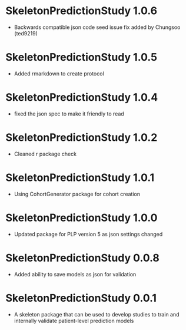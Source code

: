 SkeletonPredictionStudy 1.0.6
======================
- Backwards compatible json code seed issue fix added by Chungsoo (ted9219)

SkeletonPredictionStudy 1.0.5
======================
- Added rmarkdown to create protocol

SkeletonPredictionStudy 1.0.4
======================
- fixed the json spec to make it friendly to read

SkeletonPredictionStudy 1.0.2
======================
  - Cleaned r package check 


SkeletonPredictionStudy 1.0.1
======================
  - Using CohortGenerator package for cohort creation


SkeletonPredictionStudy 1.0.0
======================
  - Updated package for PLP version 5 as json settings changed


SkeletonPredictionStudy 0.0.8
======================
  - Added ability to save models as json for validation

SkeletonPredictionStudy 0.0.1
======================
  - A skeleton package that can be used to develop studies to train and internally validate patient-level prediction models
